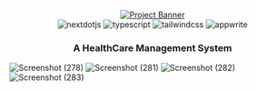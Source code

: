 <div align="center">
  <br />
    <a href="https://youtu.be/lEflo_sc82g?feature=shared" target="_blank">
      <img src="https://github.com/adrianhajdin/healthcare/assets/151519281/a7dd73b6-93de-484d-84e0-e7f4e299167b" alt="Project Banner">
    </a>
  <br />

  <div>
    <img src="https://img.shields.io/badge/-Next_JS-black?style=for-the-badge&logoColor=white&logo=nextdotjs&color=000000" alt="nextdotjs" />
    <img src="https://img.shields.io/badge/-TypeScript-black?style=for-the-badge&logoColor=white&logo=typescript&color=3178C6" alt="typescript" />
    <img src="https://img.shields.io/badge/-Tailwind_CSS-black?style=for-the-badge&logoColor=white&logo=tailwindcss&color=06B6D4" alt="tailwindcss" />
    <img src="https://img.shields.io/badge/-Appwrite-black?style=for-the-badge&logoColor=white&logo=appwrite&color=FD366E" alt="appwrite" />
  </div>

  <h3 align="center">A HealthCare Management System</h3>

</div>

![Screenshot (278)](https://github.com/user-attachments/assets/4f5b9455-f6ba-4196-b370-87603dc1cdf4)
![Screenshot (281)](https://github.com/user-attachments/assets/e71e7b47-5512-43e1-8658-6606f374bece)
![Screenshot (282)](https://github.com/user-attachments/assets/911763ac-e2a2-4a2f-ac2a-f2daf79f97a1)
![Screenshot (283)](https://github.com/user-attachments/assets/daf0a1d0-81ef-44d7-bf28-4e2aaea3fb34)

